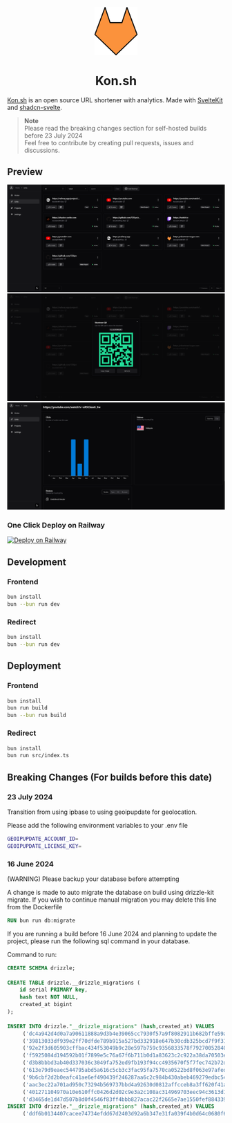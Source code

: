 <p align="center">
	<img width="100" src="./docs/logo.png" alt="logo">
</p>
<h1 align="center">
	Kon.sh
</h1>

[Kon.sh](https://app.kon.sh) is an open source URL shortener with analytics.
Made with [SvelteKit](https://kit.svelte.dev/) and [shadcn-svelte](https://www.shadcn-svelte.com/).

> **Note**
> <br>
> Please read the breaking changes section for self-hosted builds before 23 July 2024
> <br>
> Feel free to contribute by creating pull requests, issues and discussions.


## Preview

![links_preview](./docs/screenshot_links.png)
![qr_preview](./docs/screenshot_qr.png)
![analytics_preview](./docs/screenshot_analytics.png)

### One Click Deploy on Railway

[![Deploy on Railway](https://railway.app/button.svg)](https://railway.app/template/bWnD5H?referralCode=bSruGU)

## Development

### Frontend

```bash
bun install
bun --bun run dev
```

### Redirect

```bash
bun install
bun --bun run dev
```

## Deployment

### Frontend

```bash
bun install
bun run build
bun --bun run build
```

### Redirect

```bash
bun install
bun run src/index.ts
```

## Breaking Changes (For builds before this date)

### 23 July 2024

Transition from using ipbase to using geoipupdate for geolocation.

Please add the following environment variables to your .env file

```bash
GEOIPUPDATE_ACCOUNT_ID=
GEOIPUPDATE_LICENSE_KEY=
```

### 16 June 2024

(WARNING) Please backup your database before attempting

A change is made to auto migrate the database on build using drizzle-kit migrate. If you wish to continue manual migration you may delete this line from the Dockerfile

```Dockerfile
RUN bun run db:migrate
```

If you are running a build before 16 June 2024 and planning to update the project, please run the following sql command in your database.

Command to run:

```sql
CREATE SCHEMA drizzle;

CREATE TABLE drizzle.__drizzle_migrations (
    id serial PRIMARY key,
    hash text NOT NULL,
    created_at bigint
);

INSERT INTO drizzle."__drizzle_migrations" (hash,created_at) VALUES
	 ('dc4a942d4d0a7a90611888a9d3b4e39065cc7930f57a9f8082911b682bffe59a',1699851315914),
	 ('39813033df939e2ff70dfde789b915a527bd332918e647b30cdb325bcd7f9f31',1700134783172),
	 ('92e2f3d605903cffbac434f53049b9c28e597b759c9356833578f79270052840',1700882455122),
	 ('f5925084d194592b01f7899e5c76a67f6b711b0d1a83623c2c922a38da70503e',1701590526323),
	 ('d3b8bbbd3ab40d337036c3049fa752ed9fb193f94cc4935670f5f7fec742b72d',1704723435338),
	 ('613e79d9eaec544795abd5a616c5cb3c3fac95fa7570ca0522bd8f063e97afed',1704837856450),
	 ('9b6cbf2d2b0eafc41ae6ef490439f246287aa6c2c984b430abeb469279edbc54',1710268627832),
	 ('aac3ec22a701ad950c73294b569737bbd4a92630d0812affcceb8a3ff620f41a',1712463213571),
	 ('401271104970a10e610ffc0426d2d02c9e3a2c108ac314969703eec94c3613d1',1713678115996),
	 ('d3465de1d47d507b8d0f4546f83ff4bbb827acac22f2665e7ae1550fef884339',1713800868341);
INSERT INTO drizzle."__drizzle_migrations" (hash,created_at) VALUES
	 ('ddf6b0134407cacee74734efdd67d2403d92a6b347e31fa039f4b0d64c0680f6',1714395864654);
```
